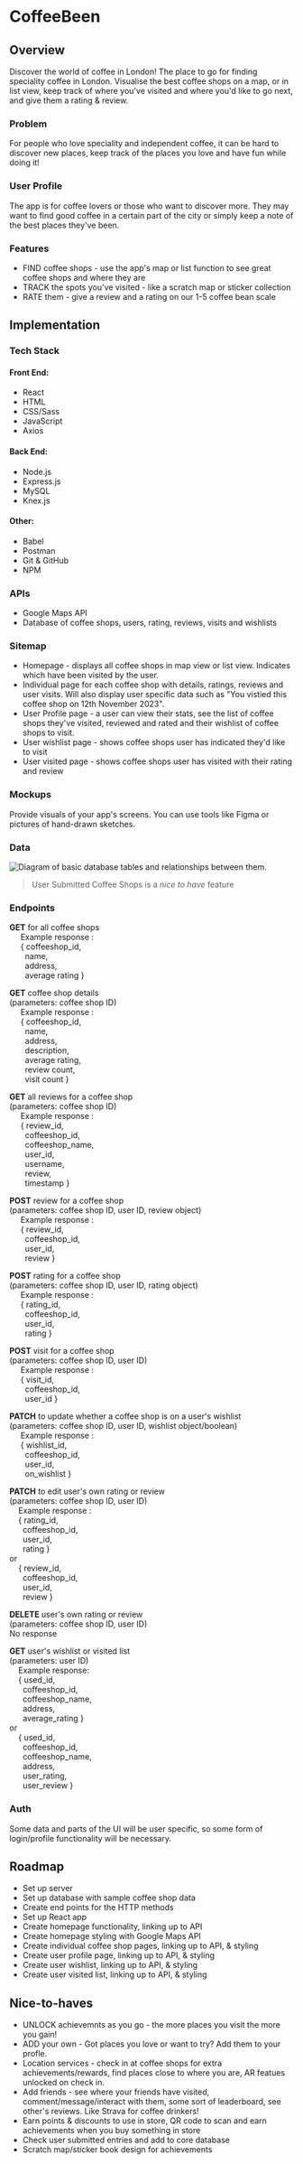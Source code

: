 # CoffeeBeen

## Overview

Discover the world of coffee in London!
The place to go for finding speciality coffee in London. Visualise the best coffee shops on a map, or in list view, keep track of where you've visited and where you'd like to go next, and give them a rating & review.

### Problem

For people who love speciality and independent coffee, it can be hard to discover new places, keep track of the places you love and have fun while doing it!

### User Profile

The app is for coffee lovers or those who want to discover more. They may want to find good coffee in a certain part of the city or simply keep a note of the best places they've been.

### Features

- FIND coffee shops - use the app's map or list function to see great coffee shops and where they are
- TRACK the spots you've visited - like a scratch map or sticker collection
- RATE them - give a review and a rating on our 1-5 coffee bean scale

## Implementation

### Tech Stack

#### Front End:

- React
- HTML
- CSS/Sass
- JavaScript
- Axios

#### Back End:

- Node.js
- Express.js
- MySQL
- Knex.js

#### Other:

- Babel
- Postman
- Git & GitHub
- NPM

### APIs

- Google Maps API
- Database of coffee shops, users, rating, reviews, visits and wishlists

### Sitemap

- Homepage - displays all coffee shops in map view or list view. Indicates which have been visited by the user.
- Individual page for each coffee shop with details, ratings, reviews and user visits. Will also display user specific data such as "You vistied this coffee shop on 12th November 2023".
- User Profile page - a user can view their stats, see the list of coffee shops they've visited, reviewed and rated and their wishlist of coffee shops to visit.
- User wishlist page - shows coffee shops user has indicated they'd like to visit
- User visited page - shows coffee shops user has visited with their rating and review

### Mockups

Provide visuals of your app's screens. You can use tools like Figma or pictures of hand-drawn sketches.

### Data

![Diagram of basic database tables and relationships between them.](./assets/diagrams/database-diagram.png)

> User Submitted Coffee Shops is a _nice to have_ feature

### Endpoints

**GET** for all coffee shops
<br>&nbsp;&nbsp;&nbsp;&nbsp;&nbsp;Example response :
<br>&nbsp;&nbsp;&nbsp;&nbsp;&nbsp;{ coffeeshop_id,
<br>&nbsp;&nbsp;&nbsp;&nbsp;&nbsp;&nbsp;&nbsp;name,
<br>&nbsp;&nbsp;&nbsp;&nbsp;&nbsp;&nbsp;&nbsp;address,
<br>&nbsp;&nbsp;&nbsp;&nbsp;&nbsp;&nbsp;&nbsp;average rating }

**GET** coffee shop details
<br>(parameters: coffee shop ID)
<br>&nbsp;&nbsp;&nbsp;&nbsp;&nbsp;Example response :
<br>&nbsp;&nbsp;&nbsp;&nbsp;&nbsp;{ coffeeshop_id,
<br>&nbsp;&nbsp;&nbsp;&nbsp;&nbsp;&nbsp;&nbsp;name,
<br>&nbsp;&nbsp;&nbsp;&nbsp;&nbsp;&nbsp;&nbsp;address,
<br>&nbsp;&nbsp;&nbsp;&nbsp;&nbsp;&nbsp;&nbsp;description,
<br>&nbsp;&nbsp;&nbsp;&nbsp;&nbsp;&nbsp;&nbsp;average rating,
<br>&nbsp;&nbsp;&nbsp;&nbsp;&nbsp;&nbsp;&nbsp;review count,
<br>&nbsp;&nbsp;&nbsp;&nbsp;&nbsp;&nbsp;&nbsp;visit count }

**GET** all reviews for a coffee shop
<br>(parameters: coffee shop ID)
<br>&nbsp;&nbsp;&nbsp;&nbsp;&nbsp;Example response :
<br>&nbsp;&nbsp;&nbsp;&nbsp;&nbsp;{ review_id,
<br>&nbsp;&nbsp;&nbsp;&nbsp;&nbsp;&nbsp;&nbsp;coffeeshop_id,
<br>&nbsp;&nbsp;&nbsp;&nbsp;&nbsp;&nbsp;&nbsp;coffeeshop_name,
<br>&nbsp;&nbsp;&nbsp;&nbsp;&nbsp;&nbsp;&nbsp;user_id,
<br>&nbsp;&nbsp;&nbsp;&nbsp;&nbsp;&nbsp;&nbsp;username,
<br>&nbsp;&nbsp;&nbsp;&nbsp;&nbsp;&nbsp;&nbsp;review,
<br>&nbsp;&nbsp;&nbsp;&nbsp;&nbsp;&nbsp;&nbsp;timestamp }

**POST** review for a coffee shop
<br>(parameters: coffee shop ID, user ID, review object)
<br>&nbsp;&nbsp;&nbsp;&nbsp;&nbsp;Example response :
<br>&nbsp;&nbsp;&nbsp;&nbsp;&nbsp;{ review_id,
<br>&nbsp;&nbsp;&nbsp;&nbsp;&nbsp;&nbsp;&nbsp;coffeeshop_id,
<br>&nbsp;&nbsp;&nbsp;&nbsp;&nbsp;&nbsp;&nbsp;user_id,
<br>&nbsp;&nbsp;&nbsp;&nbsp;&nbsp;&nbsp;&nbsp;review }

**POST** rating for a coffee shop
<br>(parameters: coffee shop ID, user ID, rating object)
<br>&nbsp;&nbsp;&nbsp;&nbsp;&nbsp;Example response :
<br>&nbsp;&nbsp;&nbsp;&nbsp;&nbsp;{ rating_id,
<br>&nbsp;&nbsp;&nbsp;&nbsp;&nbsp;&nbsp;&nbsp;coffeeshop_id,
<br>&nbsp;&nbsp;&nbsp;&nbsp;&nbsp;&nbsp;&nbsp;user_id,
<br>&nbsp;&nbsp;&nbsp;&nbsp;&nbsp;&nbsp;&nbsp;rating }

**POST** visit for a coffee shop
<br>(parameters: coffee shop ID, user ID)
<br>&nbsp;&nbsp;&nbsp;&nbsp;&nbsp;Example response :
<br>&nbsp;&nbsp;&nbsp;&nbsp;&nbsp;{ visit_id,
<br>&nbsp;&nbsp;&nbsp;&nbsp;&nbsp;&nbsp;&nbsp;coffeeshop_id,
<br>&nbsp;&nbsp;&nbsp;&nbsp;&nbsp;&nbsp;&nbsp;user_id }

**PATCH** to update whether a coffee shop is on a user's wishlist
<br>(parameters: coffee shop ID, user ID, wishlist object/boolean)
<br>&nbsp;&nbsp;&nbsp;&nbsp;&nbsp;Example response :
<br>&nbsp;&nbsp;&nbsp;&nbsp;&nbsp;{ wishlist_id,
<br>&nbsp;&nbsp;&nbsp;&nbsp;&nbsp;&nbsp;&nbsp;coffeeshop_id,
<br>&nbsp;&nbsp;&nbsp;&nbsp;&nbsp;&nbsp;&nbsp;user_id,
<br>&nbsp;&nbsp;&nbsp;&nbsp;&nbsp;&nbsp;&nbsp;on_wishlist }

**PATCH** to edit user's own rating or review
<br>(parameters: coffee shop ID, user ID)
<br>&nbsp;&nbsp;&nbsp;&nbsp;Example response :
<br>&nbsp;&nbsp;&nbsp;&nbsp;{ rating_id,
<br>&nbsp;&nbsp;&nbsp;&nbsp;&nbsp;&nbsp;coffeeshop_id,
<br>&nbsp;&nbsp;&nbsp;&nbsp;&nbsp;&nbsp;user_id,
<br>&nbsp;&nbsp;&nbsp;&nbsp;&nbsp;&nbsp;rating }
<br>or
<br>&nbsp;&nbsp;&nbsp;&nbsp;{ review_id,
<br>&nbsp;&nbsp;&nbsp;&nbsp;&nbsp;&nbsp;coffeeshop_id,
<br>&nbsp;&nbsp;&nbsp;&nbsp;&nbsp;&nbsp;user_id,
<br>&nbsp;&nbsp;&nbsp;&nbsp;&nbsp;&nbsp;review }

**DELETE** user's own rating or review
<br>(parameters: coffee shop ID, user ID)
<br>No response

**GET** user's wishlist or visited list
<br>(parameters: user ID)
<br>&nbsp;&nbsp;&nbsp;&nbsp;Example response:
<br>&nbsp;&nbsp;&nbsp;&nbsp;{ used_id,
<br>&nbsp;&nbsp;&nbsp;&nbsp;&nbsp;&nbsp;coffeeshop_id,
<br>&nbsp;&nbsp;&nbsp;&nbsp;&nbsp;&nbsp;coffeeshop_name,
<br>&nbsp;&nbsp;&nbsp;&nbsp;&nbsp;&nbsp;address,
<br>&nbsp;&nbsp;&nbsp;&nbsp;&nbsp;&nbsp;average_rating }
<br>or
<br>&nbsp;&nbsp;&nbsp;&nbsp;{ used_id,
<br>&nbsp;&nbsp;&nbsp;&nbsp;&nbsp;&nbsp;coffeeshop_id,
<br>&nbsp;&nbsp;&nbsp;&nbsp;&nbsp;&nbsp;coffeeshop_name,
<br>&nbsp;&nbsp;&nbsp;&nbsp;&nbsp;&nbsp;address,
<br>&nbsp;&nbsp;&nbsp;&nbsp;&nbsp;&nbsp;user_rating,
<br>&nbsp;&nbsp;&nbsp;&nbsp;&nbsp;&nbsp;user_review }

### Auth

Some data and parts of the UI will be user specific, so some form of login/profile functionality will be necessary.

## Roadmap

- Set up server
- Set up database with sample coffee shop data
- Create end points for the HTTP methods
- Set up React app
- Create homepage functionality, linking up to API
- Create homepage styling with Google Maps API
- Create individual coffee shop pages, linking up to API, & styling
- Create user profile page, linking up to API, & styling
- Create user wishlist, linking up to API, & styling
- Create user visited list, linking up to API, & styling

## Nice-to-haves

- UNLOCK achievemnts as you go - the more places you visit the more you gain!
- ADD your own - Got places you love or want to try? Add them to your profle.
- Location services - check in at coffee shops for extra achievements/rewards, find places close to where you are, AR featues unlocked on check in.
- Add friends - see where your friends have visited, comment/message/interact with them, some sort of leaderboard, see other's reviews. Like Strava for coffee drinkers!
- Earn points & discounts to use in store, QR code to scan and earn achievements when you buy something in store
- Check user submitted entries and add to core database
- Scratch map/sticker book design for achievements
